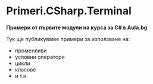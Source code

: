 ﻿# Primeri.CSharp.Terminal
**Примери от първите модули на курса за C# в Aula.bg**

Тук ще публикуваме примери за използване на:
* променливи
* условни оператори
* цикли
* класове
* и т.н.
